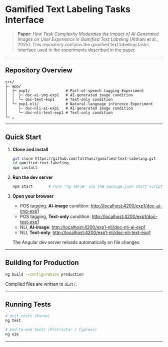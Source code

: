 # Gamified Text Labeling Tasks Interface

> **Paper**: *How Task Complexity Moderates the Impact of AI‑Generated Images on User Experience in Gamified Text Labeling* (Althani et al., 2025). This repository contains the gamified text labelling tasks interface used in the experiments described in the paper.

---

## Repository Overview

```
src/
├─ app/
│  ├─ exp1/                # Part-of-speech tagging Experiment
│  │  ├─ doc-ai-img-exp1   # AI‑generated image condition
│  │  └─ doc-text-exp1     # Text‑only condition
│  └─ exp1-nli/            # Natural‑language inference Experiment
│     ├─ doc-nli-ai-exp1   # AI‑generated image condition
│     └─ doc-nli-text-exp1 # Text‑only condition
└─ …
```

---

## Quick Start

1. **Clone and install**

   ```bash
   git clone https://github.com/falthani/gamified-text-labeling.git
   cd gamified-text-labeling
   npm install
   ```

2. **Run the dev server**

   ```bash
   npm start       # runs "ng serve" via the package.json start script
   ```

3. **Open your browser**

   * POS tagging, **AI‑image** condition: [http://localhost:4200/exp1/doc-ai-img-exp1](http://localhost:4200/exp1/doc-ai-img-exp1)
   * POS tagging, **Text‑only** condition: [http://localhost:4200/exp1/doc-text-exp1](http://localhost:4200/exp1/doc-text-exp1)
   * NLI, **AI‑image**: [http://localhost:4200/exp1-nli/doc-nli-ai-exp1](http://localhost:4200/exp1-nli/doc-nli-ai-exp1)
   * NLI, **Text‑only**: [http://localhost:4200/exp1-nli/doc-nli-text-exp1](http://localhost:4200/exp1-nli/doc-nli-text-exp1)

   The Angular dev server reloads automatically on file changes.

---

## Building for Production

```bash
ng build --configuration production
```

Compiled files are written to `dist/`.

---

## Running Tests

```bash
# Unit tests (Karma)
ng test

# End‑to‑end tests (Protractor / Cypress)
ng e2e
```

---

